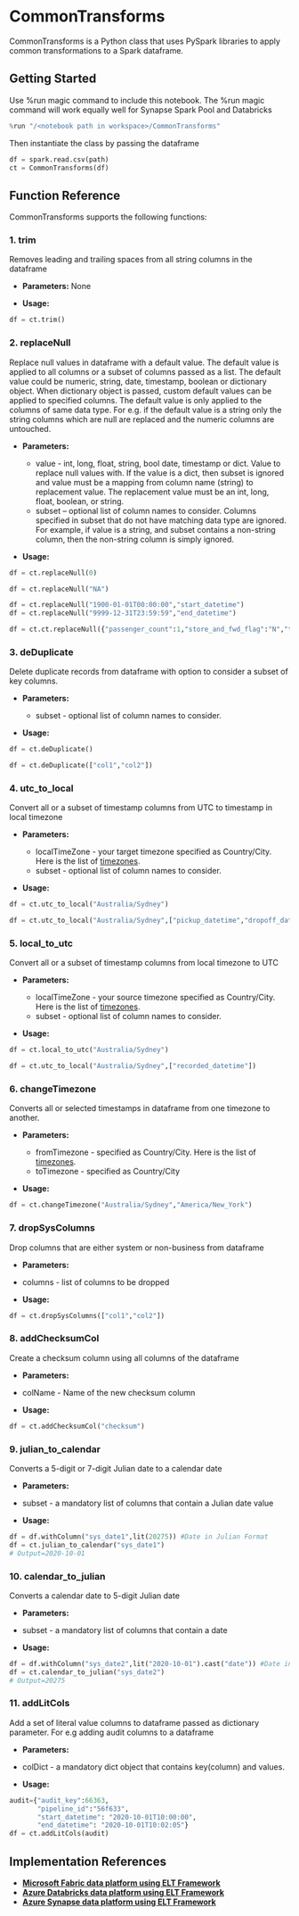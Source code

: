 # CommonTransforms

CommonTransforms is a Python class that uses PySpark libraries to apply common transformations to a Spark dataframe. 

## Getting Started
Use %run magic command to include this notebook. The %run magic command will work equally well for Synapse Spark Pool and Databricks
```python
%run "/<notebook path in workspace>/CommonTransforms"
```
Then instantiate the class by passing the dataframe
```python
df = spark.read.csv(path)
ct = CommonTransforms(df)
```

## Function Reference
CommonTransforms supports the following functions:

### 1. trim
Removes leading and trailing spaces from all string columns in the dataframe

  * **Parameters:** None  

  * **Usage:**
```python
df = ct.trim()
```
### 2. replaceNull
Replace null values in dataframe with a default value. The default value is applied to all columns or a subset of columns passed as a list. The default value could be numeric, string, date, timestamp, boolean or dictionary object. When dictionary object is passed, custom default values can be applied to specified columns. The default value is only applied to the columns of same data type. For e.g. if the default value is a string only the string columns which are null are replaced and the numeric columns are untouched.

  * **Parameters:**
    * value - int, long, float, string, bool date, timestamp or dict. Value to replace null values with. If the value is a dict, then subset is ignored and value must be a mapping from column name (string) to replacement value. The replacement value must be an int, long, float, boolean, or string.
    * subset – optional list of column names to consider. Columns specified in subset that do not have matching data type are ignored. For example, if value is a string, and subset contains a non-string column, then the non-string column is simply ignored.

  * **Usage:**
```python
df = ct.replaceNull(0)
```
```python
df = ct.replaceNull("NA")
```

```python
df = ct.replaceNull("1900-01-01T00:00:00","start_datetime")
df = ct.replaceNull("9999-12-31T23:59:59","end_datetime")
```

```python
df = ct.ct.replaceNull({"passenger_count":1,"store_and_fwd_flag":"N","tip_amount":0})
```
### 3. deDuplicate
Delete duplicate records from dataframe with option to consider a subset of key columns.

  * **Parameters:**
    * subset - optional list of column names to consider.
    
  * **Usage:**
```python
df = ct.deDuplicate()
```

```python
df = ct.deDuplicate(["col1","col2"])
```
### 4. utc_to_local
Convert all or a subset of timestamp columns from UTC to timestamp in local timezone

  * **Parameters:**
    * localTimeZone - your target timezone specified as Country/City. Here is the list of [timezones](https://en.wikipedia.org/wiki/List_of_tz_database_time_zones).
    * subset - optional list of column names to consider.
    
  * **Usage:**
```python
df = ct.utc_to_local("Australia/Sydney")
```
```python
df = ct.utc_to_local("Australia/Sydney",["pickup_datetime","dropoff_datetime"])
```
### 5. local_to_utc
Convert all or a subset of timestamp columns from local timezone to UTC 

  * **Parameters:**
    * localTimeZone - your source timezone specified as Country/City. Here is the list of [timezones](https://en.wikipedia.org/wiki/List_of_tz_database_time_zones).
    * subset - optional list of column names to consider.
    
  * **Usage:**
```python
df = ct.local_to_utc("Australia/Sydney")
```
```python
df = ct.utc_to_local("Australia/Sydney",["recorded_datetime"])
```
### 6. changeTimezone
Converts all or selected timestamps in dataframe from one timezone to another.

  * **Parameters:**
    * fromTimezone - specified as Country/City. Here is the list of [timezones](https://en.wikipedia.org/wiki/List_of_tz_database_time_zones).
    * toTimezone -  specified as Country/City

  * **Usage:**
```python
df = ct.changeTimezone("Australia/Sydney","America/New_York")
```
### 7. dropSysColumns
Drop columns that are either system or non-business from dataframe

  * **Parameters:**
   * columns - list of columns to be dropped
   
  * **Usage:**
```python
df = ct.dropSysColumns(["col1","col2"])
```
### 8. addChecksumCol
Create a checksum column using all columns of the dataframe

  * **Parameters:**
   * colName - Name of the new checksum column
   
  * **Usage:**
```python
df = ct.addChecksumCol("checksum")
```
### 9. julian_to_calendar
Converts a 5-digit or 7-digit Julian date to a calendar date

  * **Parameters:**
   * subset - a mandatory list of columns that contain a Julian date value
   
  * **Usage:**
```python
df = df.withColumn("sys_date1",lit(20275)) #Date in Julian Format
df = ct.julian_to_calendar("sys_date1")
# Output=2020-10-01
```

### 10. calendar_to_julian
Converts a calendar date to 5-digit Julian date

  * **Parameters:**
   * subset - a mandatory list of columns that contain a date
   
  * **Usage:**
```python
df = df.withColumn("sys_date2",lit("2020-10-01").cast("date")) #Date in Gregorian Format
df = ct.calendar_to_julian("sys_date2")
# Output=20275
```

### 11. addLitCols
Add a set of literal value columns to dataframe passed as dictionary parameter. For e.g adding audit columns to a dataframe  

  * **Parameters:**
   * colDict - a mandatory dict object that contains key(column) and values.
   
  * **Usage:**
```python
audit={"audit_key":66363,
       "pipeline_id":"56f633",
       "start_datetime": "2020-10-01T10:00:00",
       "end_datetime": "2020-10-01T10:02:05"}
df = ct.addLitCols(audit)
```
## Implementation References
* **[Microsoft Fabric data platform using ELT Framework](https://github.com/bennyaustin/fabric-dataplatform)** 
* **[Azure Databricks data platform using ELT Framework](https://github.com/bennyaustin/synapse-dataplatform)**
* **[Azure Synapse data platform using ELT Framework](https://github.com/bennyaustin/synapse-dataplatform)**
